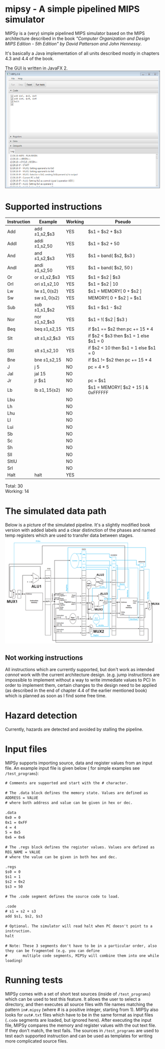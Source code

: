 # mipsy - A simple pipelined MIPS simulator

MIPSy is a (very) simple pipelined MIPS simulator based on the MIPS architecture described in the book *"Computer Organization and Design MIPS Edition - 5th Edition" by David Patterson and John Hennessy*.

It's basically a Java implementation of all units described mostly in chapters 4.3 and 4.4 of the book.

The GUI is written in JavaFX 2.  
![gui](https://github.com/adnanel/mipsy/raw/master/gui.png "Logo Title Text 1")


# Supported instructions

Instruction |      Example     | Working |    Pseudo   
------------|------------------|---------|--------------
Add         |  add $s1,$s2,$s3 |   YES   |  $s1 = $s2 + $s3
AddI        |  addi $s1,$s2,50 |   YES   |  $s1 = $s2 + 50           
And         |  and $s1,$s2,$s3 |   YES   |  $s1 = band( $s2, $s3 )           
AndI        |  andi $s1,$s2,50 |   YES   |  $s1 = band( $s2, 50 )
Or          |  or $s1,$s2,$s3  |   YES   |  $s1 = $s2 \| $s3            
OrI         |  ori $s1,$s2,10  |   YES   |  $s1 = $s2 \| 10
Lw          |  lw $s1, 0($s2)  |   YES   |  $s1 = MEMORY[ 0 + $s2 ]
Sw          |  sw $s1, 0($s2)  |   YES   |  MEMORY[ 0 + $s2 ] = $s1
Sub         |  sub $s1,$s1,$s2 |   YES   |  $s1 = $s1 - $s2
Nor         |  nor $s1,$s2,$s3 |   YES   |  $s1 = !( $s2 \| $s3 )
Beq         |  beq $s1,$s2,15  |   YES   |  if $s1 == $s2 then pc += 15 * 4           
Slt         |  slt $s1,$s2,$s3 |   YES   |  if $s2 < $s3 then $s1 = 1 else $s1 = 0           
SltI        |  slt $s1,$s2,10  |   YES   |  if $s2 < 10 then $s1 = 1 else $s1 = 0           
Bne         |  bne $s1,$s2,15  |   NO    |  if $s1 != $s2 then pc += 15 * 4          
J           |  j 5             |   NO    |  pc = 4 * 5
Jal         |  jal 15          |   NO    |              
Jr          |  jr $s1          |   NO    |  pc = $s1    
Lb          |  lb $s1, 15($s2) |   NO    |  $s1 = MEMORY[ $s2 + 15 ] & 0xFFFFFF
Lbu         |                  |   NO    |             
Lh          |                  |   NO    |             
Lhu         |                  |   NO    |             
Ll          |                  |   NO    |             
Lui         |                  |   NO    |                        
Sb          |                  |   NO    |             
Sc          |                  |   NO    |             
Sh          |                  |   NO    |             
Sll         |                  |   NO    |             
SltIU       |                  |   NO    |             
Srl         |                  |   NO    |             
Halt        |  halt            |   YES   |             

Total:   30  
Working: 14

# The simulated data path
Below is a picture of the simulated pipeline. It's a slightly modified book version with added labels and a clear distinction of the phases and named temp registers which are used to transfer data between stages.   
![datapath](https://github.com/adnanel/mipsy/blob/master/src/mipsy/ui/ra_mipsy.png?raw=true "Logo Title Text 1")
  
## Not working instructions
All instructions which are currently supported, but don't work as intended *cannot* work with the current architecture design. (e.g. jump instructions are impossible to implement without a way to write immediate values to PC) 
In order to implement them, certain changes to the design need to be applied (as described in the end of chapter 4.4 of the earlier mentioned book) which is planned as soon as I find some free time.


# Hazard detection

Currently, hazards are detected and avoided by stalling the pipeline. 


# Input files 

MIPSy supports importing source, data and register values from an input file. 
An example input file is given below ( for simple examples see `/test_programs`):

```
# Comments are supported and start with the # character.

# The .data block defines the memory state. Values are defined as ADDRESS = VALUE 
# where both address and value can be given in hex or dec.

.data
0x0 = 0
0x1 = 0xFF
4 = 4
5 = 0x5
0x6 = 0x6

# The .regs block defines the register values. Values are defined as REG_NAME = VALUE 
# where the value can be given in both hex and dec.

.regs
$s0 = 0
$s1 = 1
$s2 = 0x2
$s3 = 50

# The .code segment defines the source code to load.

.code
# s1 = s2 + s3
add $s1, $s2, $s3

# Optional. The simulator will read halt when PC doesn't point to a instruction.
halt 

# Note: These 3 segments don't have to be in a particular order, also they can be fragmented (e.g. you can define
#       multiple code segments, MIPSy will combine them into one while loading)
```

# Running tests
MIPSy comes with a set of short test sources (inside of `/test_programs`) which can be used to test this feature.
It allows the user to select a directory, and then executes all source files with file names matching the pattern `in#.mipsy`
(where # is a positive integer, starting from 1). MIPSy also looks for `out#.txt` files which have to be in the same format
as input files (`.code` segments are loaded, but ignored here). After executing the input file, MIPSy compares the memory and register
values with the out text file. If they don't match, the test fails.
The sources in `/test_programs` are used to test each supported instruction and can be used as templates for
writing more complicated source files.
